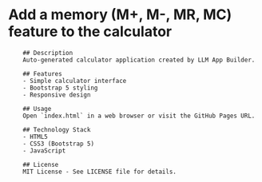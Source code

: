 # Add a memory (M+, M-, MR, MC) feature to the calculator


        ## Description
        Auto-generated calculator application created by LLM App Builder.

        ## Features
        - Simple calculator interface
        - Bootstrap 5 styling
        - Responsive design

        ## Usage
        Open `index.html` in a web browser or visit the GitHub Pages URL.

        ## Technology Stack
        - HTML5
        - CSS3 (Bootstrap 5)
        - JavaScript

        ## License
        MIT License - See LICENSE file for details.
        